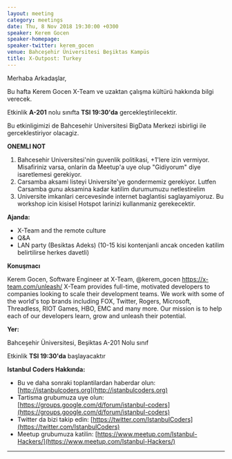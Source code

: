 ```yaml
---
layout: meeting
category: meetings
date: Thu, 8 Nov 2018 19:30:00 +0300
speaker: Kerem Gocen
speaker-homepage:  
speaker-twitter: kerem_gocen
venue: Bahceşehir Üniversitesi Beşiktas Kampüs
title: X-Outpost: Turkey
---
```


Merhaba Arkadaşlar,

Bu hafta Kerem Gocen X-Team ve uzaktan çalışma kültürü hakkında bilgi verecek.


Etkinlik __A-201__ nolu sınıfta __TSI 19:30'da__ gercekleştirilecektir.

Bu etkinligimizi de Bahcesehir Universitesi BigData Merkezi isbirligi ile gerceklestiriyor olacagiz.

__ONEMLI NOT__
1. Bahcesehir Universitesi'nin guvenlik politikasi, +1'lere izin vermiyor. Misafiriniz varsa, onlarin da Meetup'a uye olup "Gidiyorum" diye isaretlemesi gerekiyor.
2. Carsamba aksami listeyi Universite'ye gondermemiz gerekiyor. Lutfen Carsamba gunu aksamina kadar katilim durumumuzu netlestirelim
3. Universite imkanlari cercevesinde internet baglantisi saglayamiyoruz. Bu workshop icin kisisel Hotspot larinizi kullanmaniz gerekecektir.

**Ajanda:**


- X-Team and the remote culture
- Q&A
- LAN party (Besiktas Adeks) (10-15 kisi kontenjanli ancak onceden katilim belirtilirse herkes davetli)


**Konuşmacı**


Kerem Gocen, Software Engineer at X-Team, @kerem_gocen
https://x-team.com/unleash/
X-Team provides full-time, motivated developers to companies looking to scale their development teams. We work with some of the world's top brands including FOX, Twitter, Rogers, Microsoft, Threadless, RIOT Games, HBO, EMC and many more. Our mission is to help each of our developers learn, grow and unleash their potential.


**Yer:**

Bahceşehir Üniversitesi, Beşiktas A-201 Nolu sınıf

Etkinlik __TSI 19:30'da__ başlayacaktır

**Istanbul Coders Hakkında:**

- Bu ve daha sonraki toplantilardan haberdar olun: [http://istanbulcoders.org](http://istanbulcoders.org)
- Tartisma grubumuza uye olun: [https://groups.google.com/d/forum/istanbul-coders](https://groups.google.com/d/forum/istanbul-coders)
- Twitter da bizi takip edin: [https://twitter.com/IstanbulCoders](https://twitter.com/IstanbulCoders)
- Meetup grubumuza katilin: [https://www.meetup.com/Istanbul-Hackers/](https://www.meetup.com/Istanbul-Hackers/)

----
